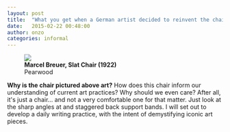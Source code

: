 ```yaml
---
layout: post
title:  "What you get when a German artist decided to reinvent the chair."
date:   2015-02-22 00:48:00
author: onzo
categories: informal
---
```


<figure>
  <img src="{{site.url}}/img/2015/texts/breuer-slat-chair.jpg">
  <figcaption>
    <strong>Marcel Breuer, Slat Chair (1922)</strong> <br />
    Pearwood
  </figcaption>
</figure>

**Why is the chair pictured above art?** How does this chair inform our understanding of current art practices? Why should we even care? After all, it's just a chair... and not a very comfortable one for that matter. Just look at the sharp angles at and staggered back support bands. I will set out to develop a daily writing practice, with the intent of demystifying iconic art pieces.
